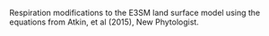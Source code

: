 Respiration modifications to the E3SM land surface model using the equations from Atkin, et al (2015), New Phytologist.
